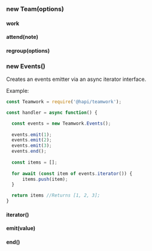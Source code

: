
### new Team(options)


#### work


#### attend(note)


#### regroup(options)


### new Events()

Creates an events emitter via an async iterator interface.

Example:

```js
const Teamwork = require('@hapi/teamwork');

const handler = async function() {

  const events = new Teamwork.Events();
  
  events.emit(1);
  events.emit(2);
  events.emit(3);
  events.end();
  
  const items = [];
  
  for await (const item of events.iterator()) {
      items.push(item);
  }

  return items //Returns [1, 2, 3];
}
```

#### iterator()


#### emit(value)


#### end()

